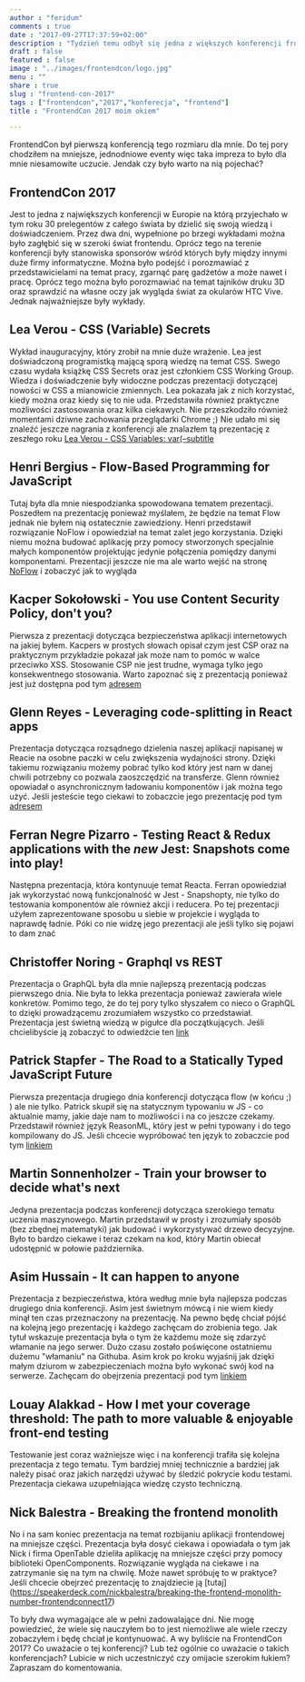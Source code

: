 ```yaml
---
author : "feridum"
comments : true
date : "2017-09-27T17:37:59+02:00"
description : "Tydzień temu odbył się jedna z większych konferencji frontendowych w Europie. Czy było warto pójść? "
draft : false
featured : false
image : "../images/frontendcon/logo.jpg"
menu : ""
share : true
slug : "frontend-con-2017"
tags : ["frontendcon","2017","konferecja", "frontend"]
title : "FrontendCon 2017 moim okiem"

---
```


FrontendCon był pierwszą konferencją tego rozmiaru dla mnie. Do tej pory chodziłem na mniejsze, jednodniowe eventy więc taka impreza to było dla mnie niesamowite uczucie. Jendak czy było warto na nią pojechać?
<!--more-->
## FrontendCon 2017 

Jest to jedna z największych konferencji w Europie na którą przyjechało w tym roku 30 prelegentów z całego świata by dzielić się swoją wiedzą i doświadczeniem. Przez dwa dni, wypełnione po brzegi wykładami można było zagłębić się w szeroki świat  frontendu. Oprócz tego na terenie konferencji były stanowiska sponsorów wśród których były między innymi duże firmy informatyczne. Można było podejść i porozmawiać z przedstawicielami na temat pracy, zgarnąć parę gadżetów a może nawet i pracę. Oprócz tego można było porozmawiać na temat tajników druku 3D oraz sprawdzić na własne oczy jak wygląda świat za okularów HTC Vive. Jednak najważniejsze były wykłady.

## Lea Verou - CSS (Variable) Secrets 

Wykład inauguracyjny, który zrobił na mnie duże wrażenie. Lea jest doświadczoną programistką mającą sporą wiedzę na temat CSS. Swego czasu wydała książkę CSS Secrets oraz jest członkiem CSS Working Group. Wiedza i doświadczenie były widoczne podczas prezentacji dotyczącej nowości w CSS a mianowicie zmiennych. Lea pokazała jak z nich korzystać, kiedy można oraz kiedy się to nie uda. Przedstawiła również praktyczne możliwości zastosowania oraz kilka ciekawych. Nie przeszkodziło również momentami dziwne zachowania przeglądarki Chrome ;) Nie udało mi się znaleźć jeszcze nagrania z konferencji ale znalazłem tą prezentację z zeszłego roku [Lea Verou - CSS Variables: var(–subtitle](https://www.youtube.com/watch?v=kZOJCVvyF-4)

## Henri Bergius - Flow-Based Programming for JavaScript
Tutaj była dla mnie niespodzianka spowodowana tematem prezentacji. Poszedłem na prezentację ponieważ myślałem, że będzie na temat Flow jednak nie byłem nią ostatecznie zawiedziony. Henri przedstawił rozwiązanie NoFlow i opowiedział na temat zalet jego korzystania. Dzięki niemu można budować aplikację przy pomocy stworzonych specjalnie małych komponentów projektując jedynie połączenia pomiędzy danymi komponentami. Prezentacji jeszcze nie ma ale warto wejść na stronę [NoFlow](https://noflojs.org/) i zobaczyć jak to wygląda 

## Kacper Sokołowski - You use Content Security Policy, don't you?

Pierwsza z prezentacji dotycząca bezpieczeństwa aplikacji internetowych na jakiej byłem. Kacpers w prostych słowach opisał czym jest CSP oraz na praktycznym przykładzie pokazał jak może nam to pomóc w walce przeciwko XSS. Stosowanie CSP nie jest trudne, wymaga tylko jego konsekwentnego stosowania. Warto zapoznać się z prezentacją ponieważ jest już dostępna pod tym [adresem](http://slides.com/kaapa/deck#/)

## Glenn Reyes - Leveraging code-splitting in React apps
Prezentacja dotycząca rozsądnego dzielenia naszej aplikacji napisanej w Reacie na osobne paczki w celu zwiększenia wydajności strony. Dzięki takiemu rozwiązaniu możemy pobrać tylko kod który jest nam w danej chwili potrzebny co pozwala zaoszczędzić na transferze. Glenn również opowiadał o asynchronicznym ładowaniu komponentów i jak można tego użyć. Jeśli jesteście tego ciekawi to zobaczcie jego prezentację pod tym [adresem](https://speakerdeck.com/glennreyes/leveraging-code-splitting-in-react-apps)

## Ferran Negre Pizarro - Testing React & Redux applications with the *new* Jest: Snapshots come into play! 

Następna prezentacja, która kontynuuje temat Reacta. Ferran opowiedział jak wykorzystać nową funkcjonalność w Jest - Snapshopty, nie tylko do testowania komponentów ale również akcji i reducera. Po tej prezentacji użyłem zaprezentowane sposobu u siebie w projekcie i wygląda to naprawdę ładnie. Póki co nie widzę jego prezentacji ale jeśli tylko się pojawi to dam znać 

## Christoffer Noring - Graphql vs REST

Prezentacja o GraphQL  była dla mnie najlepszą prezentacją podczas pierwszego dnia. Nie była to lekka prezentacja ponieważ zawierała wiele konkretów. Pomimo tego, że do tej pory tylko słyszałem co nieco o GraphQL to dzięki prowadzącemu zrozumiałem wszystko co przedstawiał. Prezentacja jest świetną wiedzą w pigułce dla początkujących. Jeśli chcielibyście ją zobaczyć to odwiedźcie ten [link](https://www.slideshare.net/secret/20bSrIt85koI7e)

## Patrick Stapfer - The Road to a Statically Typed JavaScript Future

Pierwsza prezentacja drugiego dnia konferencji dotycząca flow (w końcu ;) ) ale nie tylko. Patrick skupił się na statycznym typowaniu w JS - co aktualnie mamy, jakie daje nam to możliwości i na co jeszcze czekamy. Przedstawił również język ReasonML, który jest w pełni typowany i do tego kompilowany do JS. Jeśli chcecie wypróbować ten język to zobaczcie pod tym [linkiem](https://github.com/reasonml)

## Martin Sonnenholzer - Train your browser to decide what's next
 
Jedyna prezentacja podczas konferencji dotycząca szerokiego tematu uczenia maszynowego. Martin przedstawił w prosty i zrozumiały sposób (bez zbędnej matematyki) jak budować i wykorzystywać drzewo decyzyjne. Było to bardzo ciekawe i teraz czekam na kod, który Martin obiecał udostępnić w połowie października.


## Asim Hussain - It can happen to anyone
Prezentacja z bezpieczeństwa, która według mnie była najlepsza podczas drugiego dnia konferencji. Asim jest świetnym mówcą i nie wiem kiedy minął ten czas przeznaczony na prezentację. Na pewno będę chciał pójść na kolejną jego prezentację i każdego zachęcam do zrobienia tego. Jak tytuł wskazuje prezentacja była o tym że każdemu może się zdarzyć włamanie na jego serwer. Dużo czasu zostało poświęcone ostatniemu dużemu "włamaniu" na Githuba. Asim krok po kroku wyjaśnij jak dzięki małym dziurom w zabezpieczeniach można było wykonać swój kod na serwerze. Zachęcam do obejrzenia prezentacji pod tym [linkiem](https://www.slideshare.net/jawache/it-could-happen-to-anyone-frontend-connect-2017)


## Louay Alakkad - How I met your coverage threshold: The path to more valuable & enjoyable front-end testing

Testowanie jest coraz ważniejsze więc i na konferencji trafiła się kolejna prezentacja z tego tematu. Tym bardziej mniej technicznie a bardziej jak należy pisać oraz jakich narzędzi używać by śledzić pokrycie kodu testami. Prezentacja ciekawa uzupełniająca wiedzę czysto techniczną.

## Nick Balestra - Breaking the frontend monolith

No i na sam koniec prezentacja na temat rozbijaniu aplikacji frontendowej na mniejsze części. Prezentacja była dosyć ciekawa i opowiadała o tym jak Nick i firma OpenTable dzieliła aplikację na mniejsze części przy pomocy biblioteki OpenComponents. Rozwiązanie wygląda na ciekawe i na zatrzymanie się na tym na chwilę. Może nawet spróbuję to w praktyce? Jeśli chcecie obejrzeć prezentację to znajdziecie ją [tutaj]	
(https://speakerdeck.com/nickbalestra/breaking-the-frontend-monolith-number-frontendconnect17)



To były dwa wymagające ale w pełni zadowalające dni. Nie mogę powiedzieć, że wiele się nauczyłem bo to jest niemożliwe ale wiele rzeczy zobaczyłem i będę chciał je kontynuować. A wy byliście na FrontendCon 2017? Co uważacie o tej konferencji? Lub też ogólnie co uważacie o takich konferencjach? Lubicie w nich uczestniczyć czy omijacie szerokim łukiem? Zapraszam do komentowania.
